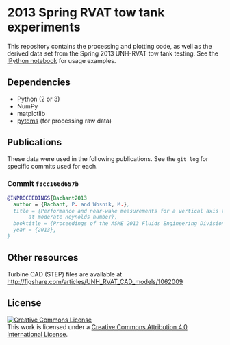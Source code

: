 2013 Spring RVAT tow tank experiments
=====================================

This repository contains the processing and plotting code, as well as the 
derived data set from the Spring 2013 UNH-RVAT tow tank testing. See the 
[IPython notebook](http://nbviewer.ipython.org/github/UNH-CORE/2013-Spring-RVAT-tow-tank/blob/master/notebook.ipynb "View on nbviewer.ipython.org") for usage examples.

Dependencies
------------

  * Python (2 or 3)
  * NumPy
  * matplotlib
  * [pytdms](https://github.com/petebachant/pytdms) (for processing raw data)

Publications
------------
These data were used in the following publications. See the `git log` for specific commits used for each.

### Commit `f8cc166d657b`
```bibtex
@INPROCEEDINGS{Bachant2013
  author = {Bachant, P. and Wosnik, M.},
  title = {Performance and near-wake measurements for a vertical axis turbine
	   at moderate Reynolds number},
  booktitle = {Proceedings of the ASME 2013 Fluids Engineering Division Summer Meeting},
  year = {2013},
}

```

Other resources
---------------

Turbine CAD (STEP) files are available at http://figshare.com/articles/UNH_RVAT_CAD_models/1062009

License
-------
<a rel="license" href="http://creativecommons.org/licenses/by/4.0/">
<img alt="Creative Commons License" style="border-width:0" src="http://i.creativecommons.org/l/by/4.0/88x31.png" />
</a><br />This work is licensed under a <a rel="license" href="http://creativecommons.org/licenses/by/4.0/">
Creative Commons Attribution 4.0 International License</a>.
